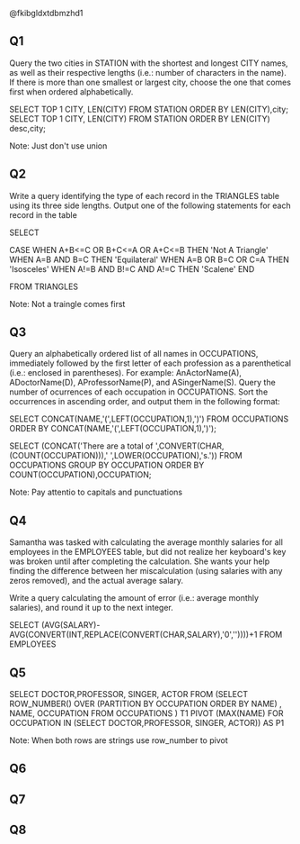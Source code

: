@fkibgldxtdbmzhd1

## Q1
Query the two cities in STATION with the shortest and longest CITY names, as well as their respective lengths (i.e.: number of characters in the name). 
If there is more than one smallest or largest city, choose the one that comes first when ordered alphabetically.

SELECT TOP 1 CITY, LEN(CITY)
FROM STATION
ORDER BY LEN(CITY),city;
SELECT TOP 1 CITY, LEN(CITY)
FROM STATION
ORDER BY LEN(CITY) desc,city;

Note: Just don't use union

## Q2

Write a query identifying the type of each record in the TRIANGLES table using its three side lengths.
Output one of the following statements for each record in the table

SELECT

CASE
    WHEN A+B<=C OR B+C<=A OR A+C<=B THEN 'Not A Triangle'
    WHEN A=B AND B=C THEN 'Equilateral'
    WHEN A=B OR B=C OR C=A THEN 'Isosceles'
    WHEN A!=B AND B!=C AND A!=C THEN 'Scalene'
END

FROM TRIANGLES

Note: Not a traingle comes first

## Q3

Query an alphabetically ordered list of all names in OCCUPATIONS, immediately followed by the first letter of each profession as a parenthetical 
(i.e.: enclosed in parentheses). For example: AnActorName(A), ADoctorName(D), AProfessorName(P), and ASingerName(S).
Query the number of ocurrences of each occupation in OCCUPATIONS. Sort the occurrences in ascending order, and output them in the following format:

SELECT CONCAT(NAME,'(',LEFT(OCCUPATION,1),')')
FROM OCCUPATIONS
ORDER BY CONCAT(NAME,'(',LEFT(OCCUPATION,1),')');

SELECT (CONCAT('There are a total of ',CONVERT(CHAR,(COUNT(OCCUPATION))),' ',LOWER(OCCUPATION),'s.'))
FROM OCCUPATIONS
GROUP BY OCCUPATION
ORDER BY COUNT(OCCUPATION),OCCUPATION;

Note: Pay attentio to capitals and punctuations

## Q4

Samantha was tasked with calculating the average monthly salaries for all employees in the EMPLOYEES table, but did not realize her keyboard's  key was broken until after completing the calculation. She wants your help finding the difference between her miscalculation (using salaries with any zeros removed), and the actual average salary.

Write a query calculating the amount of error (i.e.:  average monthly salaries), and round it up to the next integer.

SELECT (AVG(SALARY)-AVG(CONVERT(INT,REPLACE(CONVERT(CHAR,SALARY),'0',''))))+1
FROM EMPLOYEES


## Q5

SELECT DOCTOR,PROFESSOR, SINGER, ACTOR
FROM
(SELECT ROW_NUMBER() OVER (PARTITION BY OCCUPATION ORDER BY NAME)
, NAME, OCCUPATION FROM OCCUPATIONS
) T1
PIVOT
(MAX(NAME) FOR OCCUPATION IN (SELECT DOCTOR,PROFESSOR, SINGER, ACTOR))
AS P1

Note: When both rows are strings use row_number to pivot

## Q6



## Q7



## Q8
